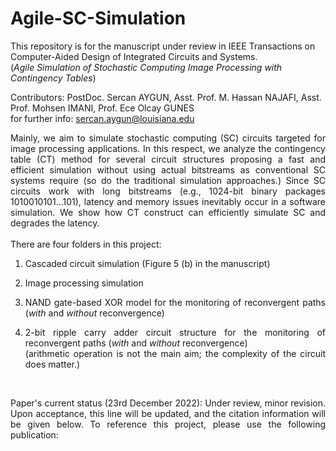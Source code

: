 # Agile-SC-Simulation

This repository is for the manuscript under review in IEEE Transactions on Computer-Aided Design of Integrated Circuits and Systems. <br />
(*Agile Simulation of Stochastic Computing Image Processing with Contingency Tables*)

Contributors: PostDoc. Sercan AYGUN, Asst. Prof. M. Hassan NAJAFI, Asst. Prof. Mohsen IMANI, Prof. Ece Olcay GUNES <br />
for further info: sercan.aygun@louisiana.edu

<div align="justify"> Mainly, we aim to simulate stochastic computing (SC) circuits targeted for image processing applications. In this respect, we analyze the contingency table (CT) method for several circuit structures proposing a fast and efficient simulation without using actual bitstreams as conventional SC systems require (so do the traditional simulation approaches.) Since SC circuits work with long bitstreams (e.g., 1024-bit binary packages 1010010101...101), latency and memory issues inevitably occur in a software simulation. We show how CT construct can efficiently simulate SC and degrades the latency. <div align="justify">
<br />
There are four folders in this project:
  
1. Cascaded circuit simulation (Figure 5 (b) in the manuscript)

2. Image processing simulation <br />
  
3. NAND gate-based XOR model for the monitoring of reconvergent paths (*with* and *without* reconvergence) <br />
  
4. 2-bit ripple carry adder circuit structure for the monitoring of reconvergent paths (*with* and *without* reconvergence) <br />
   (arithmetic operation is not the main aim; the complexity of the circuit does matter.) <br />

<br />
  
Paper's current status (23rd December 2022): Under review, minor revision. Upon acceptance, this line will be updated, and the citation information will be given below.
To reference this project, please use the following publication:
